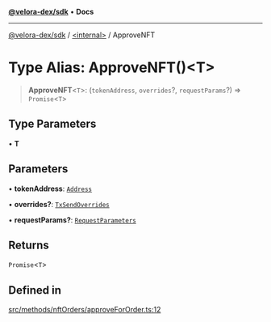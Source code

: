 [**@velora-dex/sdk**](../../README.md) • **Docs**

***

[@velora-dex/sdk](../../globals.md) / [\<internal\>](../README.md) / ApproveNFT

# Type Alias: ApproveNFT()\<T\>

> **ApproveNFT**\<`T`\>: (`tokenAddress`, `overrides`?, `requestParams`?) => `Promise`\<`T`\>

## Type Parameters

• **T**

## Parameters

• **tokenAddress**: [`Address`](../../type-aliases/Address.md)

• **overrides?**: [`TxSendOverrides`](../../interfaces/TxSendOverrides.md)

• **requestParams?**: [`RequestParameters`](RequestParameters.md)

## Returns

`Promise`\<`T`\>

## Defined in

[src/methods/nftOrders/approveForOrder.ts:12](https://github.com/VeloraDEX/paraswap-sdk/blob/feat/velora/src/methods/nftOrders/approveForOrder.ts#L12)
